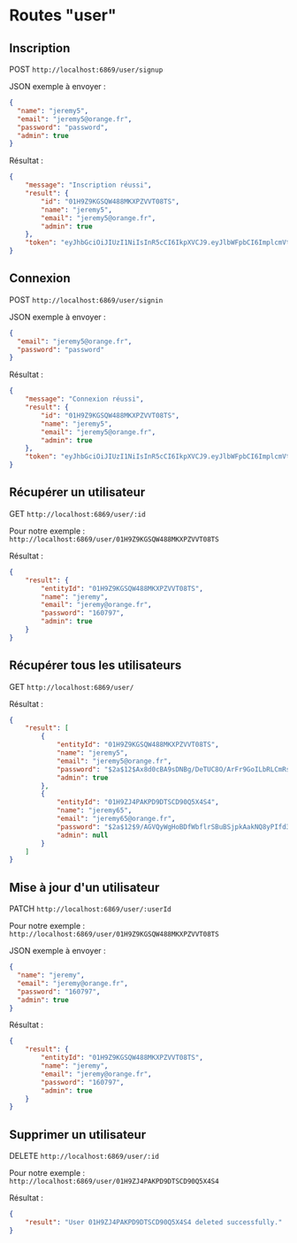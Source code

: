 # Routes "user"

## Inscription

POST ``http://localhost:6869/user/signup``

JSON exemple à envoyer :

```JSON
{
  "name": "jeremy5",
  "email": "jeremy5@orange.fr",
  "password": "password",
  "admin": true
}
```

Résultat : 

```JSON
{
    "message": "Inscription réussi",
    "result": {
        "id": "01H9Z9KGSQW488MKXPZVVT08TS",
        "name": "jeremy5",
        "email": "jeremy5@orange.fr",
        "admin": true
    },
    "token": "eyJhbGciOiJIUzI1NiIsInR5cCI6IkpXVCJ9.eyJlbWFpbCI6ImplcmVteTVAb3JhbmdlLmZyIiwiaWQiOiIwMUg5WjlLR1NRVzQ4OE1LWFBaVlZUMDhUUyIsImlhdCI6MTY5NDM0MTEyMCwiZXhwIjoxNzAyMTE3MTIwfQ.RTtoBqAXPftWvVN41Z9JN3tya5B9Yb41DowDyXen5Js"
}
```

## Connexion

POST ``http://localhost:6869/user/signin``

JSON exemple à envoyer :

```JSON
{
  "email": "jeremy5@orange.fr",
  "password": "password"
}
```

Résultat : 

```JSON
{
    "message": "Connexion réussi",
    "result": {
        "id": "01H9Z9KGSQW488MKXPZVVT08TS",
        "name": "jeremy5",
        "email": "jeremy5@orange.fr",
        "admin": true
    },
    "token": "eyJhbGciOiJIUzI1NiIsInR5cCI6IkpXVCJ9.eyJlbWFpbCI6ImplcmVteTVAb3JhbmdlLmZyIiwiaWQiOiIwMUg5WjlLR1NRVzQ4OE1LWFBaVlZUMDhUUyIsImlhdCI6MTY5NDM0OTk0MywiZXhwIjoxNzAyMTI1OTQzfQ.fHUPi_TXjUK3oau2yolXL4nmLp4xbM4-ntBsQg6XKJo"
}
```
## Récupérer un utilisateur

GET ``http://localhost:6869/user/:id``

Pour notre exemple : ``http://localhost:6869/user/01H9Z9KGSQW488MKXPZVVT08TS``

Résultat :

```JSON
{
    "result": {
        "entityId": "01H9Z9KGSQW488MKXPZVVT08TS",
        "name": "jeremy",
        "email": "jeremy@orange.fr",
        "password": "160797",
        "admin": true
    }
}
```

## Récupérer tous les utilisateurs

GET ``http://localhost:6869/user/``

Résultat : 

```JSON
{
    "result": [
        {
            "entityId": "01H9Z9KGSQW488MKXPZVVT08TS",
            "name": "jeremy5",
            "email": "jeremy5@orange.fr",
            "password": "$2a$12$Ax8d0cBA9sDNBg/DeTUC8O/ArFr9GoILbRLCmRs27CO3sMpikuwwK",
            "admin": true
        },
        {
            "entityId": "01H9ZJ4PAKPD9DTSCD90Q5X4S4",
            "name": "jeremy65",
            "email": "jeremy65@orange.fr",
            "password": "$2a$12$9/AGVQyWgHoBDfWbflrSBuBSjpkAakNQ8yPIfd3/zSaN7IUytkfzG",
            "admin": null
        }
    ]
}
```

## Mise à jour d'un utilisateur

PATCH ``http://localhost:6869/user/:userId``

Pour notre exemple : ```http://localhost:6869/user/01H9Z9KGSQW488MKXPZVVT08TS```

JSON exemple à envoyer :

```JSON
{
  "name": "jeremy",
  "email": "jeremy@orange.fr",
  "password": "160797",
  "admin": true
}
```

Résultat : 

```JSON
{
    "result": {
        "entityId": "01H9Z9KGSQW488MKXPZVVT08TS",
        "name": "jeremy",
        "email": "jeremy@orange.fr",
        "password": "160797",
        "admin": true
    }
}
```

## Supprimer un utilisateur

DELETE ```http://localhost:6869/user/:id```

Pour notre exemple : ```http://localhost:6869/user/01H9ZJ4PAKPD9DTSCD90Q5X4S4```

Résultat : 

```JSON
{
    "result": "User 01H9ZJ4PAKPD9DTSCD90Q5X4S4 deleted successfully."
}
```